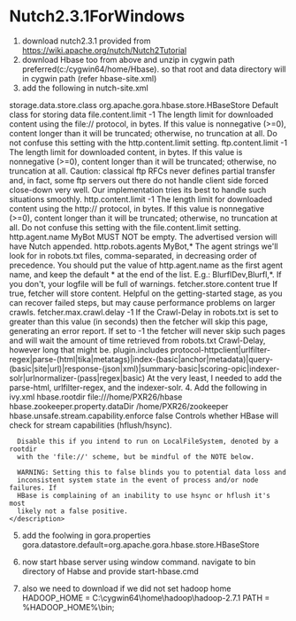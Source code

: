 # Nutch2.3.1ForWindows

1. download nutch2.3.1 provided from 
https://wiki.apache.org/nutch/Nutch2Tutorial
2. download Hbase too from above and unzip in cygwin path preferred(c:/cygwin64/home/Hbase). so that root and data directory will in cygwin path (refer hbase-site.xml)
3. add the following in nutch-site.xml
<?xml version="1.0"?>
<?xml-stylesheet type="text/xsl" href="configuration.xsl"?>

<configuration>

<property>
 <name>storage.data.store.class</name>
 <value>org.apache.gora.hbase.store.HBaseStore</value>
 <description>Default class for storing data</description>
</property>


<property>
  <name>file.content.limit</name>
  <value>-1</value>
  <description>The length limit for downloaded content using the file://
  protocol, in bytes. If this value is nonnegative (>=0), content longer
  than it will be truncated; otherwise, no truncation at all. Do not
  confuse this setting with the http.content.limit setting.
  </description>
</property>

<property>
  <name>ftp.content.limit</name>
  <value>-1</value>
  <!-- <value>65536</value> -->
  <description>The length limit for downloaded content, in bytes.
  If this value is nonnegative (>=0), content longer than it will be truncated;
  otherwise, no truncation at all.
  Caution: classical ftp RFCs never defines partial transfer and, in fact,
  some ftp servers out there do not handle client side forced close-down very
  well. Our implementation tries its best to handle such situations smoothly.
  </description>
</property>

<property>
  <name>http.content.limit</name>
  <value>-1</value>
  <description>The length limit for downloaded content using the http://
  protocol, in bytes. If this value is nonnegative (>=0), content longer
  than it will be truncated; otherwise, no truncation at all. Do not
  confuse this setting with the file.content.limit setting.
  </description>
</property>




<property>
 <name>http.agent.name</name>
 <value>MyBot</value>
 <description>MUST NOT be empty. The advertised version will have Nutch appended.</description>
</property>
<property>
 <name>http.robots.agents</name>
 <value>MyBot,*</value>
 <description>The agent strings we'll look for in robots.txt files,
 comma-separated, in decreasing order of precedence. You should
 put the value of http.agent.name as the first agent name, and keep the
 default * at the end of the list. E.g.: BlurflDev,Blurfl,*. If you don't, your logfile will be full of warnings.
 </description>
</property>
<property>
 <name>fetcher.store.content</name>
 <value>true</value>
 <description>If true, fetcher will store content. Helpful on the getting-started stage, as you can recover failed steps, but may cause performance problems on larger crawls.</description>
</property>

<property>
 <name>fetcher.max.crawl.delay</name>
 <value>-1</value>
 <description>
 If the Crawl-Delay in robots.txt is set to greater than this value (in
 seconds) then the fetcher will skip this page, generating an error report. If set to -1 the fetcher will never skip such pages and will wait the amount of time retrieved from robots.txt Crawl-Delay, however long that might be.
 </description>
</property>

<!-- Applicable plugins-->
 <property>
 <name>plugin.includes</name>
 <value>protocol-httpclient|urlfilter-regex|parse-(html|tika|metatags)|index-(basic|anchor|metadata)|query-(basic|site|url)|response-(json|xml)|summary-basic|scoring-opic|indexer-solr|urlnormalizer-(pass|regex|basic)</value>
<description> At the very least, I needed to add the parse-html, urlfilter-regex, and the indexer-solr.
</description>
 </property>

</configuration>
 4. Add the following in ivy.xml
 
 <configuration>
  <property>
    <name>hbase.rootdir</name>
    <value>file:///home/PXR26/hbase</value>
  </property>
  <property>
    <name>hbase.zookeeper.property.dataDir</name>
    <value>/home/PXR26/zookeeper</value>
  </property>
  <property>
    <name>hbase.unsafe.stream.capability.enforce</name>
    <value>false</value>
    <description>
      Controls whether HBase will check for stream capabilities (hflush/hsync).

      Disable this if you intend to run on LocalFileSystem, denoted by a rootdir
      with the 'file://' scheme, but be mindful of the NOTE below.

      WARNING: Setting this to false blinds you to potential data loss and
      inconsistent system state in the event of process and/or node failures. If
      HBase is complaining of an inability to use hsync or hflush it's most
      likely not a false positive.
    </description>
  </property>
</configuration>

5. add the foolwing in gora.properties 
gora.datastore.default=org.apache.gora.hbase.store.HBaseStore

6. now start hbase server using window command. navigate  to bin directory of Habse and provide start-hbase.cmd


 7. also we need to download if we did not set hadoop home HADOOP_HOME = C:\cygwin64\home\hadoop\hadoop-2.7.1 PATH = %HADOOP_HOME%\bin;
